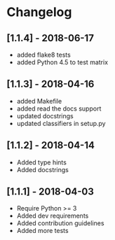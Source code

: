 # Changelog

## [1.1.4] - 2018-06-17

* added flake8 tests
* added Python 4.5 to test matrix

## [1.1.3] - 2018-04-16

* added Makefile
* added read the docs support
* updated docstrings
* updated classifiers in setup.py

## [1.1.2] - 2018-04-14

* Added type hints
* Added docstrings

## [1.1.1] - 2018-04-03

* Require Python >= 3
* Added dev requirements
* Added contribution guidelines
* Added more tests

